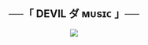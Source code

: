 <h2 align="center">
    ──「 DEVIL ダ ᴍᴜsɪᴄ 」──
</h2>

<p align="center">
  <img src="https://telegra.ph/file/d7c4e34e137e690594c2e.jpg">
</p>


